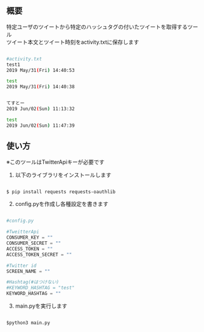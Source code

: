 ## 概要
特定ユーザのツイートから特定のハッシュタグの付いたツイートを取得するツール  
ツイート本文とツイート時刻をactivity.txtに保存します  
```bash

#activity.txt
test1
2019 May/31(Fri) 14:40:53

test
2019 May/31(Fri) 14:40:38


てすとー
2019 Jun/02(Sun) 11:13:32

test
2019 Jun/02(Sun) 11:47:39

```


  
## 使い方
※このツールはTwitterApiキーが必要です  

1. 以下のライブラリをインストールします  

```bash

$ pip install requests requests-oauthlib

```

2. config.pyを作成し各種設定を書きます  

```python

#config.py

#TweitterApi
CONSUMER_KEY = ""
CONSUMER_SECRET = ""
ACCESS_TOKEN = ""
ACCESS_TOKEN_SECRET = ""

#Twitter id
SCREEN_NAME = ""

#Hashtag(#はつけない)
#KEYWORD_HASHTAG = "test"
KEYWORD_HASHTAG = ""

```

3. main.pyを実行します

```

$python3 main.py

````